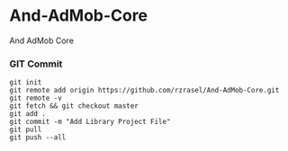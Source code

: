 # And-AdMob-Core
And AdMob Core

### GIT Commit
```git_commit
git init
git remote add origin https://github.com/rzrasel/And-AdMob-Core.git
git remote -v
git fetch && git checkout master
git add .
git commit -m "Add Library Project File"
git pull
git push --all
```
